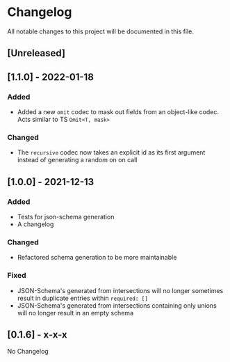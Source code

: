 # Changelog
All notable changes to this project will be documented in this file.

## [Unreleased]

## [1.1.0] - 2022-01-18
### Added
- Added a new `omit` codec to mask out fields from an object-like codec. Acts similar to TS `Omit<T, mask>`

### Changed
- The `recursive` codec now takes an explicit id as its first argument instead of generating a random on on call

## [1.0.0] - 2021-12-13
### Added
- Tests for json-schema generation
- A changelog

### Changed
- Refactored schema generation to be more maintainable

### Fixed
- JSON-Schema's generated from intersections will no longer sometimes result in duplicate entries within `required: []`
- JSON-Schema's generated from intersections containing only unions will no longer result in an empty schema

## [0.1.6] - x-x-x

No Changelog
